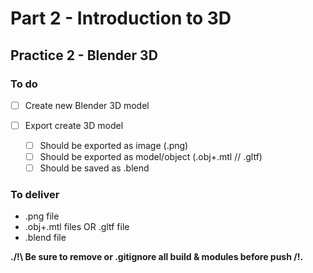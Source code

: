 # Part 2 - Introduction to 3D

## Practice 2 - Blender 3D

### To do

- [ ] Create new Blender 3D model

- [ ] Export create 3D model
    - [ ] Should be exported as image (.png)
    - [ ] Should be exported as model/object (.obj+.mtl // .gltf)
    - [ ] Should be saved as .blend

### To deliver

- .png file
- .obj+.mtl files OR .gltf file
- .blend file

**./!\ Be sure to remove or .gitignore all build & modules before push /!\.**

